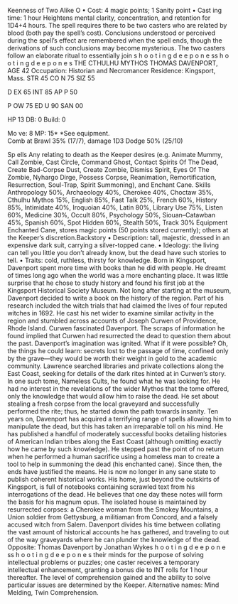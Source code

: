 Keenness of Two Alike O
• Cost:  4 magic points; 1 Sanity point 
•
 Cast
ing time: 1 hour
Heightens mental clarity, concentration, and retention for 
1D4+4 hours. The spell requires there to be two casters 
who are related by blood (both pay the spell’s cost). 
Conclusions understood or perceived during the spell’s 
effect are remembered when the spell ends, though the 
derivations of such conclusions may become mysterious. 
The two casters follow an elaborate ritual to essentially join 
s 
h 
o 
o 
t 
i 
n 
g 
d 
e e 
p 
o 
n 
e 
ss 
h 
o 
o 
t 
i 
n 
g 
d 
e e 
p 
o 
n 
e 
s
THE CTHULHU MYTHOS
THOMAS DAVENPORT, AGE 42
Occupation: Historian and Necromancer
Residence: Kingsport, Mass.
STR 45
 CO
N 75
 SIZ
 55
  
D
EX 65
 INT  85
 AP
P 50
  
P
OW 75
 ED
U 90
 SAN
 00
  
HP 13
 DB:
 0
 Build:
 0
  
Mo
ve: 8
 MP:
 15*
*See equipment.  
Comb
at
Brawl
 35% (17/7),
 damage 1D3
Dodge
 50% (25/10)
 
Sp
ells
Any relating to death as the Keeper 
desires (e.g. Animate Mummy, Call Zombie, Cast Circle, Command 
Ghost, Contact Spirits Of The Dead, 
Create Bad-Corpse Dust, Create Zombie, Dismiss Spirit, Eyes Of 
The Zombie, Nyhargo Dirge, Possess 
Corpse, Reanimation, Remortification, 
Resurrection, Soul-Trap, Spirit 
Summoning), and Enchant Cane. 
Skills
Anthropology 50%, Archaeology 40%, 
Cherokee 40%, Choctaw 35%, Cthulhu 
Mythos 15%, English 85%, Fast 
Talk 25%, French 60%, History 85%, 
Intimidate 40%, Iroquoian 40%, Latin 
80%, Library Use 75%, Listen 60%, 
Medicine 30%, Occult 80%, Psychology 
50%, Siouan–Catawban 45%, Spanish 
60%, Spot Hidden 60%, Stealth 50%, 
Track 30%
Equipment
Enchanted Cane, stores magic points 
(50 points stored currently); others at 
the Keeper’s discretion.Backstory
•
 Description: tall, majestic, dressed 
in an expensive dark suit, carrying a 
silver-topped cane.
•
 Ideology: the living can tell you little 
you don’t already know, but the dead 
have such stories to tell.
•
 Traits: cold, ruthless, thirsty for 
knowledge. 
Born in Kingsport, Davenport spent more 
time with books than he did with people. 
He dreamt of times long ago when the 
world was a more enchanting place. It 
was little surprise that he chose to study 
history and found his first job at the 
Kingsport Historical Society Museum. 
Not long after starting at the museum, 
Davenport decided to write a book on the 
history of the region. Part of his research 
included the witch trials that had claimed 
the lives of four reputed witches in 1692. 
He cast his net wider to examine similar 
activity in the region and stumbled across 
accounts of Joseph Curwen of Providence, 
Rhode Island. Curwen fascinated Davenport. The scraps of information he found implied that Curwen had resurrected the dead to question them 
about the past. Davenport’s imagination 
was ignited. What if it were possible? Oh, 
the things he could learn: secrets lost to 
the passage of time, confined only by the 
grave—they would be worth their weight 
in gold to the academic community. 
Lawrence searched libraries and 
private collections along the East Coast, 
seeking for details of the dark rites hinted 
at in Curwen’s story. In one such tome, 
Nameless Cults, he found what he was 
looking for. He had no interest in the 
revelations of the wider Mythos that the tome offered, only the knowledge that 
would allow him to raise the dead. He 
set about stealing a fresh corpse from the local graveyard and successfully 
performed the rite; thus, he started down 
the path towards insanity. 
Ten years on, Davenport has acquired 
a terrifying range of spells allowing him 
to manipulate the dead, but this has 
taken an irreparable toll on his mind. He 
has published a handful of moderately 
successful books detailing histories of American Indian tribes along the 
East Coast (although omitting exactly 
how he came by such knowledge). He 
stepped past the point of no return when 
he performed a human sacrifice using a 
homeless man to create a tool to help 
in summoning the dead (his enchanted 
cane). Since then, the ends have justified 
the means. 
He is now no longer in any sane state 
to publish coherent historical works. 
His home, just beyond the outskirts of 
Kingsport, is full of notebooks containing 
scrawled text from his interrogations of 
the dead. He believes that one day these 
notes will form the basis for his magnum 
opus. The isolated house is maintained by 
resurrected corpses: a Cherokee woman 
from the Smokey Mountains, a Union 
soldier from Gettysburg, a militiaman 
from Concord, and a falsely accused 
witch from Salem. Davenport divides his 
time between collating the vast amount 
of historical accounts he has gathered, 
and traveling to out of the way graveyards 
where he can plunder the knowledge of 
the dead. 
Opposite: Thomas Davenport by Jonathan Wykes 
h 
o 
o 
t 
i 
n 
g 
d 
e e 
p 
o 
n 
e 
ss 
h 
o 
o 
t 
i 
n 
g 
d 
e e 
p 
o 
n 
e 
s
their minds for the purpose of solving intellectual problems 
or puzzles; one caster receives a temporary intellectual 
enhancement, granting a bonus die to INT rolls for 1 
hour thereafter. 
The level of comprehension gained and the ability to 
solve particular issues are determined by the Keeper.
Alternative names: Mind Melding, Twin Comprehension.

